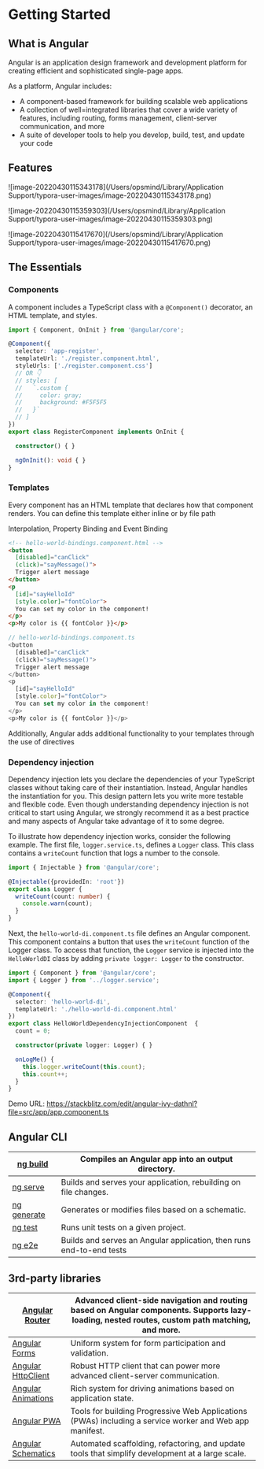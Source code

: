 # Getting Started

## What is Angular

Angular is an application design framework and development platform for creating efficient and sophisticated single-page apps.

As a platform, Angular includes:

- A component-based framework for building scalable web applications
- A collection of well=integrated libraries that cover a wide variety of features,  including routing, forms management, client-server communication, and more
- A suite of developer tools to help you develop, build, test, and update your code

## Features

![image-20220430115343178](/Users/opsmind/Library/Application Support/typora-user-images/image-20220430115343178.png)

![image-20220430115359303](/Users/opsmind/Library/Application Support/typora-user-images/image-20220430115359303.png)

![image-20220430115417670](/Users/opsmind/Library/Application Support/typora-user-images/image-20220430115417670.png)

## The Essentials

### Components

A component includes a TypeScript class with a `@Component()` decorator, an HTML template, and styles.

```typescript
import { Component, OnInit } from '@angular/core';

@Component({
  selector: 'app-register',
  templateUrl: './register.component.html',
  styleUrls: ['./register.component.css']
  // OR 👇
  // styles: [
  //   `.custom {
  //     color: gray;
  //     background: #F5F5F5
  //   }`
  // ]
})
export class RegisterComponent implements OnInit {

  constructor() { }

  ngOnInit(): void { }
}
```

### Templates

Every component has an HTML template that declares how that component renders. You can define this template either inline or by file path

Interpolation, Property Binding and Event Binding

```html
<!-- hello-world-bindings.component.html -->
<button
  [disabled]="canClick"
  (click)="sayMessage()">
  Trigger alert message
</button>
<p
  [id]="sayHelloId"
  [style.color]="fontColor">
  You can set my color in the component!
</p>
<p>My color is {{ fontColor }}</p>
```

```typescript
// hello-world-bindings.component.ts
<button
  [disabled]="canClick"
  (click)="sayMessage()">
  Trigger alert message
</button>
<p
  [id]="sayHelloId"
  [style.color]="fontColor">
  You can set my color in the component!
</p>
<p>My color is {{ fontColor }}</p>
```
Additionally, Angular adds additional functionality to your templates through the use of directives

### Dependency injection

Dependency injection lets you declare the dependencies of your TypeScript classes without taking care of their instantiation. Instead, Angular handles the instantiation for you. This design pattern lets you write more testable and flexible code. Even though understanding dependency injection is not critical to start using Angular, we strongly recommend it as a best practice and many aspects of Angular take advantage of it to some degree.

To illustrate how dependency injection works, consider the following example. The first file, `logger.service.ts`, defines a `Logger` class. This class contains a `writeCount` function that logs a number to the console.

```typescript
import { Injectable } from '@angular/core';

@Injectable({providedIn: 'root'})
export class Logger {
  writeCount(count: number) {
    console.warn(count);
  }
}
```

Next, the `hello-world-di.component.ts` file defines an Angular component. This component contains a button that uses the `writeCount` function of the Logger class. To access that function, the `Logger` service is injected into the `HelloWorldDI` class by adding `private logger: Logger` to the constructor.


```typescript
import { Component } from '@angular/core';
import { Logger } from '../logger.service';

@Component({
  selector: 'hello-world-di',
  templateUrl: './hello-world-di.component.html'
})
export class HelloWorldDependencyInjectionComponent  {
  count = 0;

  constructor(private logger: Logger) { }

  onLogMe() {
    this.logger.writeCount(this.count);
    this.count++;
  }
}
```

Demo URL: https://stackblitz.com/edit/angular-ivy-dathnl?file=src/app/app.component.ts

## Angular CLI

| [ng build](https://v12.angular.io/cli/build)       | Compiles an Angular app into an output directory.            |
| -------------------------------------------------- | ------------------------------------------------------------ |
| [ng serve](https://v12.angular.io/cli/serve)       | Builds and serves your application, rebuilding on file changes. |
| [ng generate](https://v12.angular.io/cli/generate) | Generates or modifies files based on a schematic.            |
| [ng test](https://v12.angular.io/cli/test)         | Runs unit tests on a given project.                          |
| [ng e2e](https://v12.angular.io/cli/e2e)           | Builds and serves an Angular application, then runs end-to-end tests |

## 3rd-party libraries

| [Angular Router](https://v12.angular.io/guide/router)        | Advanced client-side navigation and routing based on Angular components. Supports lazy-loading, nested routes, custom path matching, and more. |
| ------------------------------------------------------------ | ------------------------------------------------------------ |
| [Angular Forms](https://v12.angular.io/guide/forms-overview) | Uniform system for form participation and validation.        |
| [Angular HttpClient](https://v12.angular.io/guide/http)      | Robust HTTP client that can power more advanced client-server communication. |
| [Angular Animations](https://v12.angular.io/guide/animations) | Rich system for driving animations based on application state. |
| [Angular PWA](https://v12.angular.io/guide/service-worker-intro) | Tools for building Progressive Web Applications (PWAs) including a service worker and Web app manifest. |
| [Angular Schematics](https://v12.angular.io/guide/schematics) | Automated scaffolding, refactoring, and update tools that simplify development at a large scale. |

